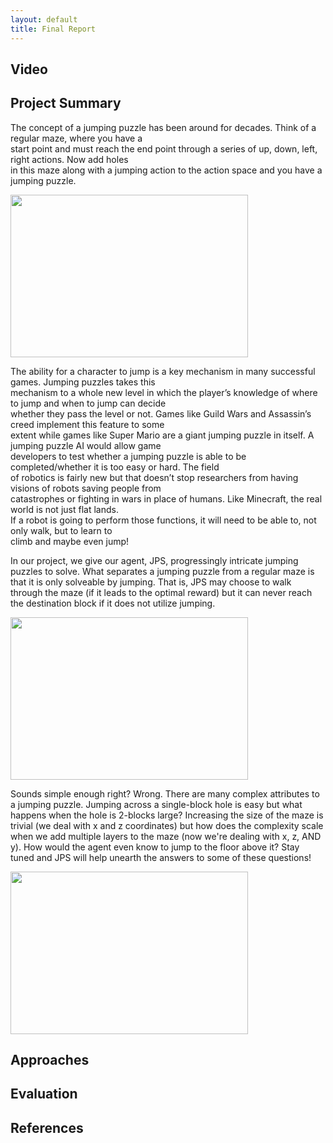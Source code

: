 ```yaml
---
layout: default
title: Final Report
---
```


## Video

## Project Summary

The concept of a jumping puzzle has been around for decades. Think of a regular maze, where you have a <br/>
start point and must reach the end point through a series of up, down, left, right actions. Now add holes <br/>
in this maze along with a jumping action to the action space and you have a jumping puzzle. <br/>

<img src="http://s3.vidimg.popscreen.com/original/2/ZHZuS0tvOEIxLWsx_o_funny-minecraft-jump.jpg" height="260" width="380">

The ability for a character to jump is a key mechanism in many successful games. Jumping puzzles takes this <br/>
mechanism to a whole new level in which the player’s knowledge of where to jump and when to jump can decide <br/>
whether they pass the level or not. Games like Guild Wars and Assassin’s creed implement this feature to some <br/>
extent while games like Super Mario are a giant jumping puzzle in itself. A jumping puzzle AI would allow game <br/>
developers to test whether a jumping puzzle is able to be completed/whether it is too easy or hard. The field <br/>
of robotics is fairly new but that doesn’t stop researchers from having visions of robots saving people from <br/>
catastrophes or fighting in wars in place of humans. Like Minecraft, the real world is not just flat lands. <br/>
If a robot is going to perform those functions, it will need to be able to, not only walk, but to learn to <br/>
climb and maybe even jump! <br/>

In our project, we give our agent, JPS, progressingly intricate jumping puzzles to solve. What separates a jumping puzzle from a regular maze is that it is only solveable by jumping. That is, JPS may choose to walk through the maze (if it leads to the optimal reward) but it can never reach the destination block if it does not utilize jumping.

<img src="http://i61.servimg.com/u/f61/15/81/88/32/jump_210.png" height="260" width="380">

Sounds simple enough right? Wrong. There are many complex attributes to a jumping puzzle. Jumping across a single-block hole is easy but what happens when the hole is 2-blocks large? Increasing the size of the maze is trivial (we deal with x and z coordinates) but how does the complexity scale when we add multiple layers to the maze (now we're dealing with x, z, AND y). How would the agent even know to jump to the floor above it? Stay tuned and JPS will help unearth the answers to some of these questions!

<img src="http://i42.tinypic.com/2a4tipu.png" height="260" width="380">


## Approaches

## Evaluation

## References

